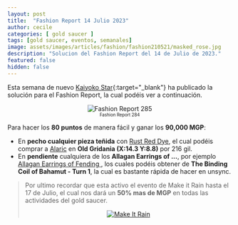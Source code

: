 ```yaml
---
layout: post
title:  "Fashion Report 14 Julio 2023"
author: cecile
categories: [ gold saucer ]
tags: [gold saucer, eventos, semanales]
image: assets/images/articles/fashion/fashion210521/masked_rose.jpg
description: "Solucion del Fashion Report del 14 de Julio de 2023."
featured: false
hidden: false
---
```


Esta semana de nuevo [Kaiyoko Star](https://twitter.com/kaiyokostar){:target="_blank"} ha publicado la solución para el Fashion Report, la cual podéis ver a continuación.

<p align="center"><img src="{{ site.baseurl }}/assets/images/articles/fashion/fashion230714/freport_285.jpg" alt="Fashion Report 285">
<br/>
<sub><sup>Fashion Report 284</sup></sub></p>

Para hacer los **80 puntos** de manera fácil y ganar los **90,000 MGP**:


- En **pecho cualquier pieza teñida** con <a href="https://eu.finalfantasyxiv.com/lodestone/playguide/db/item/db4292af28c/" class="eorzeadb_link" target="_blank">Rust Red Dye</a>,  el cual podéis comprar a <a href="https://eu.finalfantasyxiv.com/lodestone/playguide/db/shop/a28cf0441f4/?item=70849afadc9&type=gil" class="eorzeadb_link" target="_blank">Alaric</a> en **Old Gridania (X:14.3 Y:8.8)** por 216 gil.
- En **pendiente** cualquiera de los **Allagan Earrings of ...**, por ejemplo <a href="https://eu.finalfantasyxiv.com/lodestone/playguide/db/item/34a19131262/" class="eorzeadb_link" target="_blank">Allagan Earrings of Fending
</a>, los cuales podéis obtener de **The Binding Coil of Bahamut - Turn 1**, la cual es bastante rápida de hacer en unsync.

<blockquote>
Por ultimo recordar que esta activo el evento de Make it Rain hasta el 17 de Julio, el cual nos dará un <b>50% mas de MGP</b> en todas las actividades del gold saucer.
<br/>
<p align="center">
    <a href="/maitrain2023"><img src="{{ site.baseurl }}/assets/images/articles/noticias/maitrain2023/maitrain2023.jpg" alt="Make It Rain"/></a>
</p>
</blockquote>